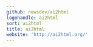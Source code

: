 ```yaml
---
github: newsdev/ai2html
logohandle: ai2html
sort: ai2html
title: ai2html
website: 'http://ai2html.org/'
---
```


